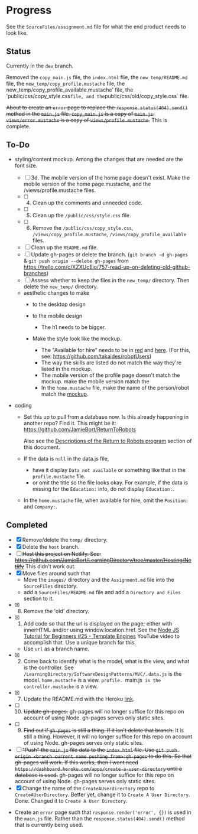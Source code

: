 # Progress

See the `SourceFiles/assignment.md` file for what the end product needs to look like.

## Status
Currently in the `dev` branch.

Removed the `copy_main.js` file, the `index.html` file, the `new_temp/README.md` file, the `new_temp/copy_profile.mustache` file, the new_temp/copy_profile_available.mustache' file, the 'public/css/copy_style.css` file, and the `public/css/old/copy_style.css` file.

~~About to create an `error` page to replace the `response.status(404).send()` method in the `main.js` file. 
`copy_main.js` is a copy of `main.js`.
`views/error.mustache` is a copy of `views/profile.mustache`.~~ This is complete.

## To-Do
* styling/content mockup. Among the changes that are needed are the font size. 
    - [ ] 3d. The mobile version of the home page doesn't exist. Make the mobile version of the home page.mustache, and the /views/profile.mustache files.
  - [ ] 4. Clean up the comments and unneeded code.
  - [ ] 5. Clean up the `/public/css/style.css` file.
  - [ ] 6. Remove the `/public/css/copy_style.css`, `/views/copy_profile.mustache`, `/views/copy_profile_available` files.
  - [ ] Clean up the  `README.md` file.
  - [ ] Update gh-pages or delete the branch. (`git branch -d gh-pages` & `git push origin --delete gh-pages` from https://trello.com/c/XZXUcEjo/757-read-up-on-deleting-old-github-branches)
  - [ ] Assess whether to keep the files in the `new_temp/` directory. Then delete the `new_temp/` directory.
  * aesthetic changes to make
    * to the desktop design
    * to the mobile design
      * The h1 needs to be bigger.

    * Make the style look like the mockup.
      * The "Available for hire" needs to be in [red](https://github.com/JamieBort/Create-A-User-Directory/blob/dev/SourceFiles/images/9fd60d22-index.png) and [here](https://github.com/JamieBort/Create-A-User-Directory/blob/dev/SourceFiles/images/bd740831-user3.png). (For this, see: https://github.com/takaides/robotUsers)
      * The way the skills are listed do not match the way they're listed in the mockup.
      * The mobile version of the profile page doesn't match the mockup. make the mobile version match the 
      * In the `home.mustache` file, make the name of the person/robot match the [mockup](https://github.com/JamieBort/Create-A-User-Directory/blob/dev/SourceFiles/images/9fd60d22-index.png).

* coding
  * Set this up to pull from a database now. Is this already happening in another repo? Find it. This might be it: https://github.com/JamieBort/ReturnToRobots 
  
    Also see the [Descriptions of the Return to Robots program](https://docs.google.com/document/d/1q-ZE0Q0Si-YTMIl12HzOczL3DMyiyv6Zbr45xVkIndU/edit#heading=h.tao3rvkzla2h) section of this document.
  * If the data is `null` in the data.js file, 
    * have it display `Data not available` or something like that in the `profile.mustache` file.
    * or omit the title so the file looks okay. For example, if the data is missing for the `Education:` info, do not display `Education:`.
  * In the `home.mustache` file, when available for hire, omit the `Position:` and `Company:`.

## Completed
- [X] Remove/delete the `temp/` directory.
- [X] Delete the `host` branch.
- [ ] ~~Host this project on Netlify. See: https://github.com/JamieBort/LearningDirectory/tree/master/Hosting/Netlify~~ This didn't work out.
- [X] Move files around such that
  * Move the `images/` directory and the `Assignment.md` file into the `SourceFiles` directory.
  * add a `SourceFiles/README.md` file and add a `Directory and Files` section to it.
- [X] 8. Remove the 'old' directory.
- [X] 1. Add code so that the url is displayed on the page; either with innerHTML and/or using window.location.href. See the [Node JS Tutorial for Beginners #25 - Template Engines](https://www.youtube.com/watch?v=oZGmHNZv7Sc) YouTube video to accomplish that. Use a unique branch for this.
  * Use `url` as a branch name.
- [X] 2. Come back to identify what is the model, what is the view, and what is the controller. See `/LearningDirectory/SoftwareDesignPatterns/MVC/`. `data.js` is the model. `home.mustache` is a view. `profile. `main.js` is the controller.mustache` is a view.
- [X] 7. Update the README.md with the Heroku [link](https://vast-island-13423.herokuapp.com/).
- [ ] 10. ~~Update gh-pages.~~ gh-pages will no longer suffice for this repo on account of using Node. gh-pages serves only static sites.
- [ ] 9. ~~Find out if `gh-pages` is still a thing. If it isn't delete that branch.~~ It is still a thing. However, it will no longer suffice for this repo on account of using Node. gh-pages serves only static sites.
- [ ] ~~"Push" the `main.js` file data to the `index.html` file. Use `git push origin <branch current name pushing from>:gh-pages` to do this. So that gh-pages will work. If this works, then I wont need `https://dashboard.heroku.com/apps/create-a-user-directory` until a database is used.~~ gh-pages will no longer suffice for this repo on account of using Node. gh-pages serves only static sites.
- [X] Change the name of the `CreateAUserdirectory` repo to `CreateAUserDirectory`. Better yet, change it to `Create A User Directory`. Done. Changed it to `Create A User Directory`.
* Create an `error` page such that `response.render('error', {})` is used in the `main.js` file. Rather than the `response.status(404).send()` method that is currently being used.
